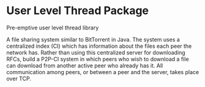 # User Level Thread Package

Pre-emptive user level thread library

A file sharing system similar to BitTorrent in Java. The system uses a centralized index (CI) which has information about the files each peer the network has. Rather than using this centralized server for downloading RFCs, build a P2P-CI system in which peers who wish to download a file can download from another active peer who already has it. All communication among peers, or between a peer and the server, takes place over TCP.
